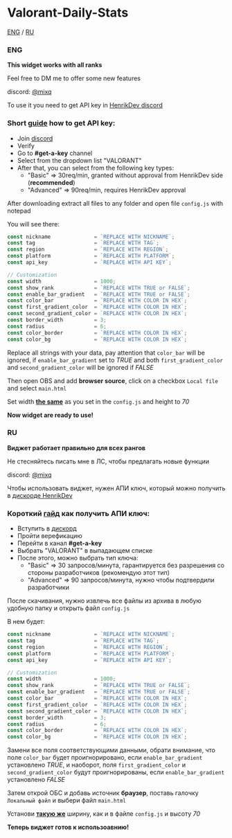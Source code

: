 # Valorant-Daily-Stats

[ENG](#ENG) / [RU](#RU)
### ENG
**This widget works with all ranks**

Feel free to DM me to offer some new features 

discord: [@mixq](https://discord.com/users/353798731377934337)

To use it you need to get API key in [HenrikDev discord](https://discord.com/invite/X3GaVkX2YN)

### Short [guide](https://docs.henrikdev.xyz/authentication-and-authorization) how to get API key:

- Join [discord](https://discord.com/invite/X3GaVkX2YN)
- Verify
- Go to **#get-a-key** channel
- Select from the dropdown list "VALORANT"
- After that, you can select from the following key types:
  - "Basic" ⇒ 30req/min, granted without approval from HenrikDev side (**recommended**)
  - "Advanced" ⇒ 90req/min, requires HenrikDev approval

After downloading extract all files to any folder and open file `config.js` with notepad

You will see there: 

```js
const nickname              = `REPLACE WITH NICKNAME`;                  // Valorant in-game nickname
const tag                   = `REPLACE WITH TAG`;                       // Valorant in-game tag
const region                = `REPLACE WITH REGION`;                    // Possible regions: eu / na / latam / br / ap / kr
const platform              = `REPLACE WITH PLATFORM`;                  // Possible platforms: pc / console
const api_key               = `REPLACE WITH API KEY`;                   // Gets in HenrikDev discord

// Customization
const width                 = 1000;                                     // Width in px, only digit (example 1000)
const show_rank             = `REPLACE WITH TRUE or FALSE`;             // If TRUE shows rank before RR
const enable_bar_gradient   = `REPLACE WITH TRUE or FALSE`;             // If TRUE enables gradient on progress bar
const color_bar             = `REPLACE WITH COLOR IN HEX`;              // Color of progress bar (example #000000) ignored if enable_bar_gradient is true 
const first_gradient_color  = `REPLACE WITH COLOR IN HEX`;              // Left color of gradient
const second_gradient_color = `REPLACE WITH COLOR IN HEX`;              // Right color of gradient
const border_width          = 3;                                        // Width of border in pixels
const radius                = 6;                                        // Radius in pixels 
const color_border          = `REPLACE WITH COLOR IN HEX`;              // Color of border of progress bar
const color_bg              = `REPLACE WITH COLOR IN HEX`;              // Color of progress bar background
```
Replace all strings with your data, pay attention that `color_bar` will be ignored, if `enable_bar_gradient` set to *TRUE* and both `first_gradient_color` and `second_gradient_color` will be ignored if *FALSE*

Then open OBS and add **browser source**, click on a checkbox `Local file` and select `main.html` 

Set width <ins>**the same**</ins> as you set in the `config.js` and height to *70*

**Now widget are ready to use!**

### RU
**Виджет работает правильно для всех рангов**

Не стесняйтесь писать мне в ЛС, чтобы предлагать новые функции

discord: [@mixq](https://discord.com/users/353798731377934337)

Чтобы использовать виджет, нужен АПИ ключ, который можно получить в [дискорде HenrikDev](https://discord.com/invite/X3GaVkX2YN)

### Короткий [гайд](https://docs.henrikdev.xyz/authentication-and-authorization) как получить АПИ ключ:

- Вступить в [дискорд](https://discord.com/invite/X3GaVkX2YN)
- Пройти верефикацию
- Перейти в канал **#get-a-key**
- Выбрать "VALORANT" в выпадающем списке
- После этого, можно выбрать тип ключа:
  - "Basic" ⇒ 30 запросов/минута, гарантируется без разрешения со стороны разработчиков (рекомендую этот тип)
  - "Advanced" ⇒ 90 запросов/минута, нужно чтобы подтвердили разработчики

После скачивания, нужно извлечь все файлы из архива в любую удобную папку и открыть файл `config.js`

В нем будет: 

```js
const nickname              = `REPLACE WITH NICKNAME`;                  // Valorant in-game nickname
const tag                   = `REPLACE WITH TAG`;                       // Valorant in-game tag
const region                = `REPLACE WITH REGION`;                    // Possible regions: eu / na / latam / br / ap / kr
const platform              = `REPLACE WITH PLATFORM`;                  // Possible platforms: pc / console
const api_key               = `REPLACE WITH API KEY`;                   // Gets in HenrikDev discord

// Customization
const width                 = 1000;                                     // Width in px, only digit (example 1000)
const show_rank             = `REPLACE WITH TRUE or FALSE`;             // If TRUE shows rank before RR
const enable_bar_gradient   = `REPLACE WITH TRUE or FALSE`;             // If TRUE enables gradient on progress bar
const color_bar             = `REPLACE WITH COLOR IN HEX`;              // Color of progress bar (example #000000) ignored if enable_bar_gradient is true 
const first_gradient_color  = `REPLACE WITH COLOR IN HEX`;              // Left color of gradient
const second_gradient_color = `REPLACE WITH COLOR IN HEX`;              // Right color of gradient
const border_width          = 3;                                        // Width of border in pixels
const radius                = 6;                                        // Radius in pixels 
const color_border          = `REPLACE WITH COLOR IN HEX`;              // Color of border of progress bar
const color_bg              = `REPLACE WITH COLOR IN HEX`;              // Color of progress bar background
```
Замени все поля соответствующими данными, обрати внимание, что поле `color_bar` будет проигнорировано, если `enable_bar_gradient` установлено *TRUE*, и наоборот, поля `first_gradient_color` и `second_gradient_color` будут проигнорированы, если `enable_bar_gradient` установлено *FALSE*

Затем открой ОБС и добавь источник **браузер**, поставь галочку `Локальный файл` и выбери файл `main.html`

Установи <ins>**такую же**</ins> ширину, как и в файле `config.js` и высоту *70*

**Теперь виджет готов к использоавнию!**
